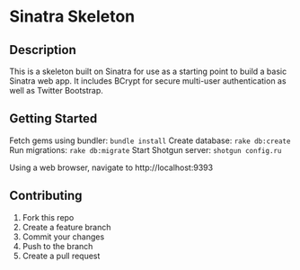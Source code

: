# Sinatra Skeleton

## Description

This is a skeleton built on Sinatra for use as a starting point to build a basic Sinatra web app.  It includes BCrypt for secure multi-user authentication as well as Twitter Bootstrap.

## Getting Started

Fetch gems using bundler:
`bundle install`
Create database:
`rake db:create`
Run migrations:
`rake db:migrate`
Start Shotgun server:
`shotgun config.ru`

Using a web browser, navigate to http://localhost:9393

## Contributing

1. Fork this repo
2. Create a feature branch
3. Commit your changes
4. Push to the branch
5. Create a pull request
